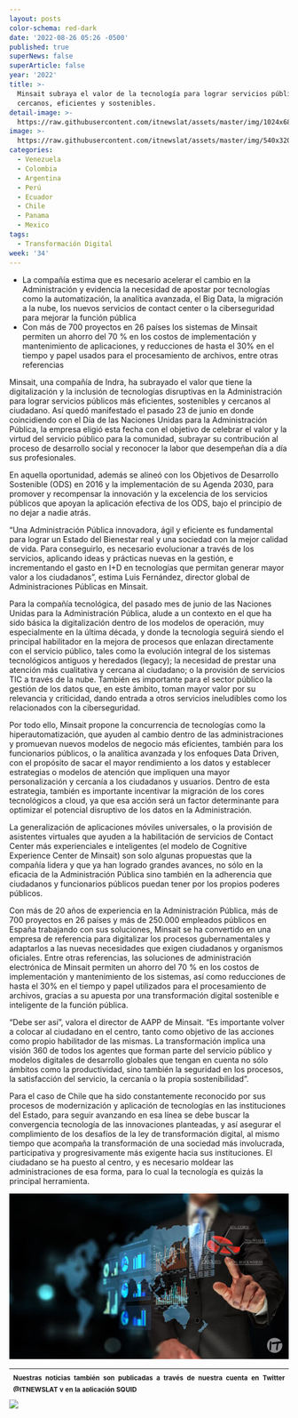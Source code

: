```yaml
---
layout: posts
color-schema: red-dark
date: '2022-08-26 05:26 -0500'
published: true
superNews: false
superArticle: false
year: '2022'
title: >-
  Minsait subraya el valor de la tecnología para lograr servicios públicos más
  cercanos, eficientes y sostenibles.
detail-image: >-
  https://raw.githubusercontent.com/itnewslat/assets/master/img/1024x680/administracion-de-data-g.jpg
image: >-
  https://raw.githubusercontent.com/itnewslat/assets/master/img/540x320/administracion-de-data-p.jpg
categories:
  - Venezuela
  - Colombia
  - Argentina
  - Perú
  - Ecuador
  - Chile
  - Panama
  - Mexico
tags:
  - Transformación Digital
week: '34'
---
```

- La compañía estima que es necesario acelerar el cambio en la Administración y evidencia la necesidad de apostar por tecnologías como la automatización, la analítica avanzada, el Big Data, la migración a la nube, los nuevos servicios de contact center o la ciberseguridad para mejorar la función pública
- Con más de 700 proyectos en 26 países los sistemas de Minsait permiten un ahorro del 70 % en los costos de implementación y mantenimiento de aplicaciones, y reducciones de hasta el 30% en el tiempo y papel usados para el procesamiento de archivos, entre otras referencias

Minsait, una compañía de Indra, ha subrayado el valor que tiene la digitalización y la inclusión de tecnologías disruptivas en la Administración para lograr servicios públicos más eficientes, sostenibles y cercanos al ciudadano. Así quedó manifestado el pasado 23 de junio en donde coincidiendo con el Día de las Naciones Unidas para la Administración Pública, la empresa eligió esta fecha con el objetivo de celebrar el valor y la virtud del servicio público para la comunidad, subrayar su contribución al proceso de desarrollo social y reconocer la labor que desempeñan día a día sus profesionales.

En aquella oportunidad, además se alineó con los Objetivos de Desarrollo Sostenible (ODS) en 2016 y la implementación de su Agenda 2030, para promover y recompensar la innovación y la excelencia de los servicios públicos que apoyan la aplicación efectiva de los ODS, bajo el principio de no dejar a nadie atrás.

“Una Administración Pública innovadora, ágil y eficiente es fundamental para lograr un Estado del Bienestar real y una sociedad con la mejor calidad de vida. Para conseguirlo, es necesario evolucionar a través de los servicios, aplicando ideas y prácticas nuevas en la gestión, e incrementando el gasto en I+D en tecnologías que permitan generar mayor valor a los ciudadanos”, estima Luis Fernández, director global de Administraciones Públicas en Minsait.

Para la compañía tecnológica, del pasado mes de junio de las Naciones Unidas para la Administración Pública, alude a un contexto en el que ha sido básica la digitalización dentro de los modelos de operación, muy especialmente en la última década, y donde la tecnología seguirá siendo el principal habilitador en la mejora de procesos que enlazan directamente con el servicio público, tales como la evolución integral de los sistemas tecnológicos antiguos y heredados (legacy); la necesidad de prestar una atención más cualitativa y cercana al ciudadano; o la provisión de servicios TIC a través de la nube. También es importante para el sector público la gestión de los datos que, en este ámbito, toman mayor valor por su relevancia y criticidad, dando entrada a otros servicios ineludibles como los relacionados con la ciberseguridad.

Por todo ello, Minsait propone la concurrencia de tecnologías como la hiperautomatización, que ayuden al cambio dentro de las administraciones y promuevan nuevos modelos de negocio más eficientes, también para los funcionarios públicos, o la analítica avanzada y los enfoques Data Driven, con el propósito de sacar el mayor rendimiento a los datos y establecer estrategias o modelos de atención que impliquen una mayor personalización y cercanía a los ciudadanos y usuarios. Dentro de esta estrategia, también es importante incentivar la migración de los cores tecnológicos a cloud, ya que esa acción será un factor determinante para optimizar el potencial disruptivo de los datos en la Administración.

La generalización de aplicaciones móviles universales, o la provisión de asistentes virtuales que ayuden a la habilitación de servicios de Contact Center más experienciales e inteligentes (el modelo de Cognitive Experience Center de Minsait) son solo algunas propuestas que la compañía lidera y que ya han logrado grandes avances, no sólo en la eficacia de la Administración Pública sino también en la adherencia que ciudadanos y funcionarios públicos puedan tener por los propios poderes públicos.

Con más de 20 años de experiencia en la Administración Pública, más de 700 proyectos en 26 países y más de 250.000 empleados públicos en España trabajando con sus soluciones, Minsait se ha convertido en una empresa de referencia para digitalizar los procesos gubernamentales y adaptarlos a las nuevas necesidades que exigen ciudadanos y organismos oficiales. Entre otras referencias, las soluciones de administración electrónica de Minsait permiten un ahorro del 70 % en los costos de implementación y mantenimiento de los sistemas, así como reducciones de hasta el 30% en el tiempo y papel utilizados para el procesamiento de archivos, gracias a su apuesta por una transformación digital sostenible e inteligente de la función pública.

“Debe ser así”, valora el director de AAPP de Minsait. “Es importante volver a colocar al ciudadano en el centro, tanto como objetivo de las acciones como propio habilitador de las mismas. La transformación implica una visión 360 de todos los agentes que forman parte del servicio público y modelos digitales de desarrollo globales que tengan en cuenta no sólo ámbitos como la productividad, sino también la seguridad en los procesos, la satisfacción del servicio, la cercanía o la propia sostenibilidad”.

Para el caso de Chile que ha sido constantemente reconocido por sus procesos de modernización y aplicación de tecnologías en las instituciones del Estado, para seguir avanzando en esa línea se debe buscar la convergencia tecnología de las innovaciones planteadas, y así asegurar el complimiento de los desafíos de la ley de transformación digital, al mismo tiempo que acompaña la transformación de una sociedad más involucrada, participativa y progresivamente más exigente hacia sus instituciones.  El ciudadano se ha puesto al centro, y es necesario moldear las administraciones de esa forma, para lo cual la tecnología es quizás la principal herramienta.

![](https://raw.githubusercontent.com/itnewslat/assets/master/img/540x320/administracion-de-data-p.jpg)

<table style="height: 42px;" width="569">
<tbody>
<tr>
<td style="text-align: justify;"><sub><strong>Nuestras noticias también son publicadas a través de nuestra cuenta en Twitter <a href="https://twitter.com/itnewslat?lang=es">@ITNEWSLAT</a> y en la aplicación <a href="https://squidapp.co/en/">SQUID</a></strong></sub></td>
</tr>
</tbody>
</table>

<img src="https://tracker.metricool.com/c3po.jpg?hash=56f88a41e39ab42c063cc51676587a04"/>